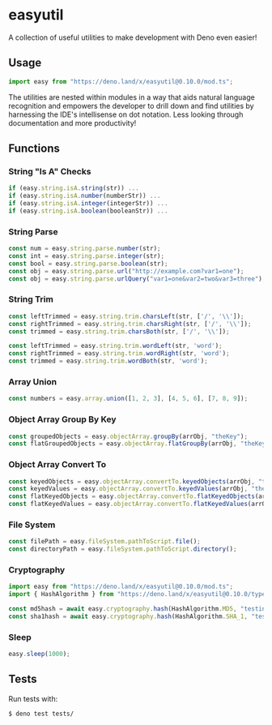 # easyutil

A collection of useful utilities to make development with Deno even easier!

## Usage

```js
import easy from "https://deno.land/x/easyutil@0.10.0/mod.ts";
```

The utilities are nested within modules in a way that aids natural language recognition and empowers the developer to drill down and find utilities by harnessing the IDE's intellisense on dot notation. Less looking through documentation and more productivity!

## Functions

### String "Is A" Checks

```js
if (easy.string.isA.string(str)) ...
if (easy.string.isA.number(numberStr)) ...
if (easy.string.isA.integer(integerStr)) ...
if (easy.string.isA.boolean(booleanStr)) ...
```

### String Parse

```js
const num = easy.string.parse.number(str);
const int = easy.string.parse.integer(str);
const bool = easy.string.parse.boolean(str);
const obj = easy.string.parse.url("http://example.com?var1=one");
const obj = easy.string.parse.urlQuery("var1=one&var2=two&var3=three");
```

### String Trim

```js
const leftTrimmed = easy.string.trim.charsLeft(str, ['/', '\\']);
const rightTrimmed = easy.string.trim.charsRight(str, ['/', '\\']);
const trimmed = easy.string.trim.charsBoth(str, ['/', '\\']);

const leftTrimmed = easy.string.trim.wordLeft(str, 'word');
const rightTrimmed = easy.string.trim.wordRight(str, 'word');
const trimmed = easy.string.trim.wordBoth(str, 'word');
```

### Array Union
```js
const numbers = easy.array.union([1, 2, 3], [4, 5, 6], [7, 8, 9]);
```

### Object Array Group By Key

```js
const groupedObjects = easy.objectArray.groupBy(arrObj, "theKey");
const flatGroupedObjects = easy.objectArray.flatGroupBy(arrObj, "theKey");
```

### Object Array Convert To

```js
const keyedObjects = easy.objectArray.convertTo.keyedObjects(arrObj, "theKey");
const keyedValues = easy.objectArray.convertTo.keyedValues(arrObj, "theKey", "theValue");
const flatKeyedObjects = easy.objectArray.convertTo.flatKeyedObjects(arrObj, "theKey");
const flatKeyedValues = easy.objectArray.convertTo.flatKeyedValues(arrObj, "theKey", "theValue");
```

### File System

```js
const filePath = easy.fileSystem.pathToScript.file();
const directoryPath = easy.fileSystem.pathToScript.directory();
```

### Cryptography

```js
import easy from "https://deno.land/x/easyutil@0.10.0/mod.ts";
import { HashAlgorithm } from "https://deno.land/x/easyutil@0.10.0/types.ts";

const md5hash = await easy.cryptography.hash(HashAlgorithm.MD5, "testing 123");
const sha1hash = await easy.cryptography.hash(HashAlgorithm.SHA_1, "testing 123");
```

### Sleep

```js
easy.sleep(1000);
```

## Tests

Run tests with:
```
$ deno test tests/
```
